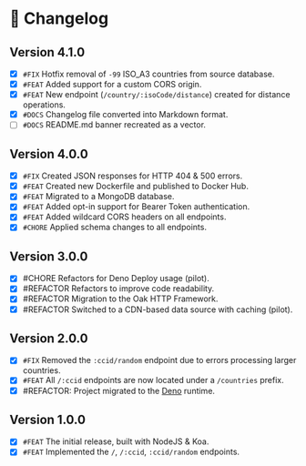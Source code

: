 # 🌱 Changelog

## Version 4.1.0 
- [x] `#FIX` Hotfix removal of `-99` ISO_A3 countries from source database.
- [x] `#FEAT` Added support for a custom CORS origin.
- [x] `#FEAT` New endpoint (`/country/:isoCode/distance`) created for distance operations.
- [x] `#DOCS` Changelog file converted into Markdown format.
- [ ] `#DOCS` README.md banner recreated as a vector.

## Version 4.0.0
- [x] `#FIX` Created JSON responses for HTTP 404 & 500 errors.
- [x] `#FEAT` Created new Dockerfile and published to Docker Hub.
- [x] `#FEAT` Migrated to a MongoDB database.
- [x] `#FEAT` Added opt-in support for Bearer Token authentication.
- [x] `#FEAT` Added wildcard CORS headers on all endpoints.
- [x] `#CHORE` Applied schema changes to all endpoints.

## Version 3.0.0
- [x] #CHORE Refactors for Deno Deploy usage (pilot).
- [x] #REFACTOR Refactors to improve code readability.
- [x] #REFACTOR Migration to the Oak HTTP Framework.
- [x] #REFACTOR Switched to a CDN-based data source with caching (pilot).

## Version 2.0.0
- [x] `#FIX` Removed the `:ccid/random` endpoint due to errors processing larger countries.
- [x] `#FEAT` All `/:ccid` endpoints are now located under a `/countries` prefix.
- [x] #REFACTOR: Project migrated to the [Deno](https://deno.com/runtime) runtime.

## Version 1.0.0
- [x] `#FEAT` The initial release, built with NodeJS & Koa.
- [x] `#FEAT` Implemented the `/`, `/:ccid`, `:ccid/random` endpoints.